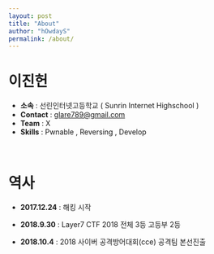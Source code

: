 ```yaml
---
layout: post
title: "About"
author: "hOwdayS"
permalink: /about/
---
```




<h1>이진헌</h1>

- __소속__ : 선린인터넷고등학교 ( Sunrin Internet Highschool )
- __Contact__ : glare789@gmail.com
- __Team__ : X
- __Skills__ : Pwnable , Reversing , Develop

<br>

<h1>역사</h1>

- __2017.12.24__  : 해킹 시작

- __2018.9.30__ : Layer7 CTF 2018 전체 3등 고등부 2등

- __2018.10.4__ : 2018 사이버 공격방어대회(cce) 공격팀 본선진출

